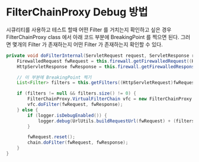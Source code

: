 # FilterChainProxy Debug 방법

시큐리티를 사용하고 테스트 할때 어떤 Filter 를 거치는지 확인하고 싶은 경우 FilterChainProxy class 에서 아래 코드 부분에 BreakingPoint 를 찍으면 된다.
그러면 몇개의 Filter 가 존재하는지 어떤 Filter 가 존재하는지 확인할 수 있다.

```java
private void doFilterInternal(ServletRequest request, ServletResponse response, FilterChain chain) throws IOException, ServletException {
    FirewalledRequest fwRequest = this.firewall.getFirewalledRequest((HttpServletRequest)request);
    HttpServletResponse fwResponse = this.firewall.getFirewalledResponse((HttpServletResponse)response);

    // 이 부분에 BreakingPoint 찍기
    List<Filter> filters = this.getFilters((HttpServletRequest)fwRequest);

    if (filters != null && filters.size() != 0) {
        FilterChainProxy.VirtualFilterChain vfc = new FilterChainProxy.VirtualFilterChain(fwRequest, chain, filters);
        vfc.doFilter(fwRequest, fwResponse);
    } else {
        if (logger.isDebugEnabled()) {
            logger.debug(UrlUtils.buildRequestUrl(fwRequest) + (filters == null ? " has no matching filters" : " has an empty filter list"));
        }

        fwRequest.reset();
        chain.doFilter(fwRequest, fwResponse);
    }
}
```    
